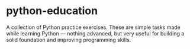 # python-education
A collection of Python practice exercises. These are simple tasks made while learning Python — nothing advanced, but very useful for building a solid foundation and improving programming skills.
